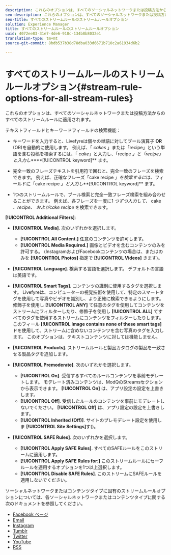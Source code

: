 ```yaml
---
description: これらのオプションは、すべてのソーシャルネットワークまたは投稿方法からのすべてのストリームルールに適用されます。
seo-description: これらのオプションは、すべてのソーシャルネットワークまたは投稿方法からのすべてのストリームルールに適用されます。
seo-title: すべてのストリームルールのストリームルールオプション
solution: Experience Manager
title: すべてのストリームルールのストリームルールオプション
uuid: 4072ee83-31e7-4de6-918c-134b8b8032e1
translation-type: tm+mt
source-git-commit: 8bdb537b38d78dba033d6671b710c2a61934d6b2

---
```



# すべてのストリームルールのストリームルールオプション{#stream-rule-options-for-all-stream-rules}

これらのオプションは、すべてのソーシャルネットワークまたは投稿方法からのすべてのストリームルールに適用されます。

テキストフィールドとキーワードフィールドの検索機能：

* キーワードを入力すると、Livefyreは個々の単語に対してブール演算子 **OR** (OR)を自動的に使用します。 例えば、「 *cakes* 」または「recipe」という単語を含む投稿を検索するには、「 *cake*」と入力し、「recipe *」と「recipe」と入力し*****[!UICONTROL keyword]** ます。

* 完全一致のフレーズテキストを引用符で囲むと、完全一致のフレーズを検索できます。 例えば、正確なフレーズ「cake recipe *」を検索するに*&#x200B;は、フィールドに「cake recipe *」と入力し***[!UICONTROL keyword]** ます。

* 1つのストリームルールで、ブール検索と完全一致フレーズ検索を組み合わせることができます。 例えば、各フレーズを一度に1 *つずつ入力して、* cake *、recipe*、 *およびcake recipe* を検索できます。

**[!UICONTROL Additional Filters]**:

* **[!UICONTROL Media]**. 次のいずれかを選択します。

   * **[!UICONTROL All Content.]** 任意のコンテンツを許可します。
   * **[!UICONTROL Media Required.]** 画像とビデオを含むコンテンツのみを許可する。 (InstagramおよびFacebookコンテンツの場合は、またはのみを **[!UICONTROL Photos]** 指定で **[!UICONTROL Videos]** きます)。

* **[!UICONTROL Language]**. 検索する言語を選択します。 デフォルトの言語は英語です。
* **[!UICONTROL Smart Tags]**. コンテンツの識別に使用するタグを選択します。 Livefyreは、コンピューターの視覚技術を使用して、特定のスマートタグを使用して写真やビデオを識別し、より正確に検索できるようにします。 修飾子を使用し **[!UICONTROL ANY]** て任意のタグを使用してコンテンツをストリームにフィルターしたり、修飾子を使用し **[!UICONTROL ALL]** てすべてのタグを使用するストリームにコンテンツをフィルターしたりします。 このフィール **[!UICONTROL Image contains none of these smart tags]** ドを使用して、ストリームに含めないコンテンツを含む写真のタグを入力します。 このオプションは、テキストコンテンツに対しては機能しません。

* **[!UICONTROL Products]**. ストリームルールと製品カタログの製品を一致させる製品タグを追加します。
* **[!UICONTROL Premoderate]**. 次のいずれかを選択します。

   * **[!UICONTROL On]**. 受信するすべてのルールコンテンツを事前モデレートします。 モデレート済みコンテンツは、ModQのStreamsセクションから表示できます。 **[!UICONTROL On]** は、アプリ設定の設定を上書きします。
   * **[!UICONTROL Off]**. 受信したルールのコンテンツを事前にモデレートしないでください。 **[!UICONTROL Off]** は、アプリ設定の設定を上書きします。
   * **[!UICONTROL Inherited (Off)]**. サイトのプレモデレート設定を使用しま **[!UICONTROL Site Settings]**&#x200B;す()。

* **[!UICONTROL SAFE Rules]**. 次のいずれかを選択します。
   * **[!UICONTROL Apply SAFE Rules]**. すべてのSAFEルールをこのストリームに適用します。
   * **[!UICONTROL Apply SAFE Rules for:]** このストリームルールにセーフルールを適用するオプションを1つ以上選択します。
   * **[!UICONTROL Disable SAFE Rules]**. このストリームにSAFEルールを適用しないでください。

ソーシャルネットワークまたはコンテンツタイプに固有のストリームルールオプションについては、各ソーシャルネットワークまたはコンテンツタイプに関する次のドキュメントを参照してください。

* [Facebook ページ](../c-streams/c-facebook-page-rules.md#c_facebook_page_rules)
* [Email](../c-streams/c-email-rules.md#c_email_rules)
* [Instagram](../c-streams/c-instagram-rules.md#c_instagram_rules)
* [Tumblr](../c-streams/c-tumblr-rules.md#c_tumblr_rules)
* [Twitter](../c-streams/c-twitter-rules.md#c_twitter_rules)
* [YouTube](../c-streams/c-youtube-rules/c-youtube-rules.md#c_youtube_rules)
* [RSS](../c-streams/c-rss-rules-streams.md#c_rss_rules_streams)
